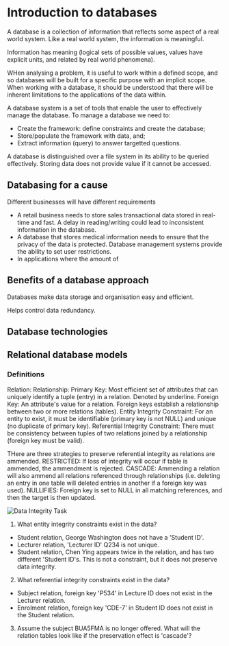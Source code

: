 # Introduction to databases

A database is a collection of information that reflects some aspect of a real world system. Like a real world system, the information is meaningful.

Information has meaning (logical sets of possible values, values have explicit units, and related by real world phenomena).

WHen analysing a problem, it is useful to work within a defined scope, and so databases will be built for a specific purpose with an implicit scope. When working with a database, it should be understood that there will be inherent limitations to the applications of the data within.

A database system is a set of tools that enable the user to effectively manage the database.
To manage a database we need to:
* Create the framework: define constraints and create the database;
* Store/populate the framework with data, and;
* Extract information (query) to answer targetted questions.

A database is distinguished over a file system in its ability to be queried effectively. Storing data does not provide value if it cannot be accessed.

## Databasing for a cause
Different businesses will have different requirements 
* A retail business needs to store sales transactional data stored in real-time and fast. A delay in reading/writing could lead to inconsistent information in the database.
* A database that stores medical information needs to ensure that the privacy of the data is protected. Database management systems provide the ability to set user restrictions.
* In applications where the amount of 

## Benefits of a database approach
Databases make data storage and organisation easy and efficient.

Helps control data redundancy. 


## Database technologies

## Relational database models

### Definitions
Relation: 
Relationship: 
Primary Key: Most efficient set of attributes that can uniquely identify a tuple (entry) in a relation. Denoted by underline.
Foreign Key: An attribute's value for a relation. Foreign keys establish a relationship between two or more relations (tables).
Entity Integrity Constraint: For an entity to exist, it must be identifiable (primary key is not NULL) and unique (no duplicate of primary key).
Referential Integrity Constraint: There must be consistency between tuples of two relations joined by a relationship (foreign key must be valid).

THere are three strategies to preserve referential integrity as relations are ammended.
RESTRICTED: If loss of integrity will occur if table is ammended, the ammendment is rejected.
CASCADE: Ammending a relation will also ammend all relations referenced through relationships (i.e. deleting an entry in one table will deleted entries in another if a foreign key was used).
NULLIFIES: Foreign key is set to NULL in all matching references, and then the target is then updated.

![Data Integrity Task](images/data_integrity_task.png)

1. What entity integrity constraints exist in the data?
* Student relation, George Washington does not have a 'Student ID'.
* Lecturer relation, 'Lecturer ID' Q234 is not unique.
* Student relation, Chen Ying appears twice in the relation, and has two different 'Student ID's. This is not a constraint, but it does not preserve data integrity.

2. What referential integrity constraints exist in the data?
* Subject relation, foreign key 'P534' in Lecture ID does not exist in the Lecturer relation.
* Enrolment relation, foreign key 'CDE-7' in Student ID does not exist in the Student relation.

3. Assume the subject BUA5FMA is no longer offered. What will the relation tables look like if the preservation effect is 'cascade'?

